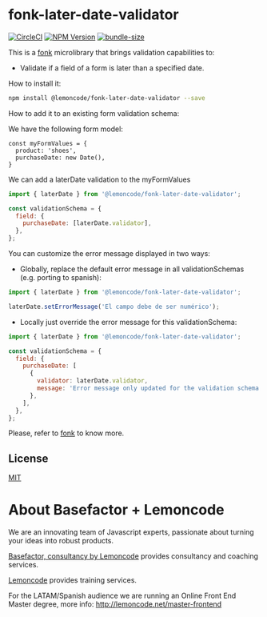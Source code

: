 # fonk-later-date-validator

[![CircleCI](https://badgen.net/github/status/Lemoncode/fonk-later-date-validator/master?icon=circleci&label=circleci)](https://circleci.com/gh/Lemoncode/fonk-later-date-validator/tree/master)
[![NPM Version](https://badgen.net/npm/v/@lemoncode/fonk-later-date-validator?icon=npm&label=npm)](https://www.npmjs.com/package/@lemoncode/fonk-later-date-validator)
[![bundle-size](https://badgen.net/bundlephobia/min/@lemoncode/fonk-later-date-validator)](https://bundlephobia.com/result?p=@lemoncode/fonk-later-date-validator)

This is a [fonk](https://github.com/Lemoncode/fonk) microlibrary that brings validation capabilities to:

- Validate if a field of a form is later than a specified date.

How to install it:

```bash
npm install @lemoncode/fonk-later-date-validator --save
```

How to add it to an existing form validation schema:

We have the following form model:

```
const myFormValues = {
  product: 'shoes',
  purchaseDate: new Date(),
}
```

We can add a laterDate validation to the myFormValues

```javascript
import { laterDate } from '@lemoncode/fonk-later-date-validator';

const validationSchema = {
  field: {
    purchaseDate: [laterDate.validator],
  },
};
```

You can customize the error message displayed in two ways:

- Globally, replace the default error message in all validationSchemas (e.g. porting to spanish):

```javascript
import { laterDate } from '@lemoncode/fonk-later-date-validator';

laterDate.setErrorMessage('El campo debe de ser numérico');
```

- Locally just override the error message for this validationSchema:

```javascript
import { laterDate } from '@lemoncode/fonk-later-date-validator';

const validationSchema = {
  field: {
    purchaseDate: [
      {
        validator: laterDate.validator,
        message: 'Error message only updated for the validation schema',
      },
    ],
  },
};
```

Please, refer to [fonk](https://github.com/Lemoncode/fonk) to know more.

## License

[MIT](./LICENSE)

# About Basefactor + Lemoncode

We are an innovating team of Javascript experts, passionate about turning your ideas into robust products.

[Basefactor, consultancy by Lemoncode](http://www.basefactor.com) provides consultancy and coaching services.

[Lemoncode](http://lemoncode.net/services/en/#en-home) provides training services.

For the LATAM/Spanish audience we are running an Online Front End Master degree, more info: http://lemoncode.net/master-frontend
